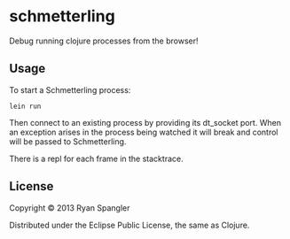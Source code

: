 # schmetterling

Debug running clojure processes from the browser!

## Usage

To start a Schmetterling process:

    lein run
    
Then connect to an existing process by providing its dt_socket port.  When an exception arises in the process being watched it will break and control will be passed to Schmetterling.  

There is a repl for each frame in the stacktrace.

## License

Copyright © 2013 Ryan Spangler

Distributed under the Eclipse Public License, the same as Clojure.

